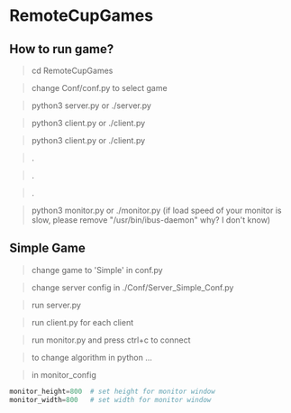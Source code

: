 # RemoteCupGames
## How to run game?
> cd RemoteCupGames

> change Conf/conf.py to select game

> python3 server.py or ./server.py

> python3 client.py or ./client.py

> python3 client.py or ./client.py

> .

> .

> .

> python3 monitor.py or ./monitor.py (if load speed of your monitor is slow, please remove "/usr/bin/ibus-daemon" why? I don't know)

## Simple Game
> change game to 'Simple' in conf.py

> change server config in ./Conf/Server_Simple_Conf.py

> run server.py

> run client.py for each client

> run monitor.py and press ctrl+c to connect

> to change algorithm in python ...

> in monitor_config
```python
monitor_height=800  # set height for monitor window
monitor_width=800   # set width for monitor window
```

 
